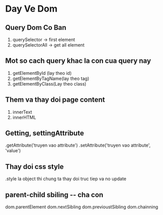 # Day Ve Dom

## Query Dom Co Ban

 1. querySelector -> first element
 2. querySelectorAll -> get all element

## Mot so cach query khac la con cua query nay

 1. getElementById (lay theo id)
 2. getElementByTagName(lay theo tag)
 3. getElementByClass(Lay theo class)  

## Them va thay doi page content
 1. innerText
 2. innerHTML

## Getting, settingAttribute
.getAttribute('truyen vao attribute')
.setAttribute('truyen vao attribute', 'value')

## Thay doi css style
 .style la object thi chung ta thay doi truc tiep va no update




<!-- ## Thay doi class bang classList nhe
.classList la object quan li va thay doi -->

## parent-child sbiling -- cha con
dom.parentElement
dom.nextSibling
dom.previoustSibling
dom.chainning